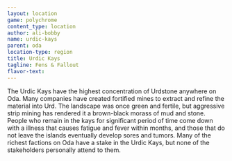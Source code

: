 ```yaml
---
layout: location
game: polychrome
content_type: location
author: ali-bobby
name: urdic-kays
parent: oda
location-type: region
title: Urdic Kays
tagline: Fens & Fallout
flavor-text:
---
```


The Urdic Kays have the highest concentration of Urdstone anywhere on Oda. Many companies have created fortified mines to extract and refine the material into Urd. The landscape was once green and fertile, but aggressive strip mining has rendered it a brown-black morass of mud and stone. People who remain in the kays for significant period of time come down with a illness that causes fatigue and fever within months, and those that do not leave the islands eventually develop sores and tumors. Many of the richest factions on Oda have a stake in the Urdic Kays, but none of the stakeholders personally attend to them.